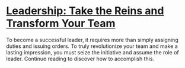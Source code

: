 
# [Leadership: Take the Reins and Transform Your Team](https://www.mindhaste.com/t/leadership/leadership-take-the-reins-and-transform-your-team-193)

To become a successful leader, it requires more than simply assigning duties and issuing orders. To truly revolutionize your team and make a lasting impression, you must seize the initiative and assume the role of leader. Continue reading to discover how to accomplish this.
    